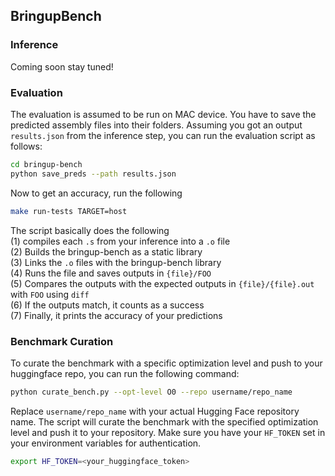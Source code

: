 ## BringupBench

### Inference 
Coming soon stay tuned!

### Evaluation
The evaluation is assumed to be run on MAC device. You have to save the predicted assembly files into their folders. Assuming you got an output `results.json` from the inference step, you can run the evaluation script as follows:

```bash 
cd bringup-bench
python save_preds --path results.json
```

Now to get an accuracy, run the following
```bash
make run-tests TARGET=host
```
The script basically does the following <br>
(1) compiles each `.s` from your inference into a `.o` file<br>
(2) Builds the bringup-bench as a static library<br>
(3) Links the `.o` files with the bringup-bench library<br>
(4) Runs the file and saves outputs in `{file}/FOO`<br>
(5) Compares the outputs with the expected outputs in `{file}/{file}.out` with `FOO` using `diff`<br>
(6) If the outputs match, it counts as a success<br>
(7) Finally, it prints the accuracy of your predictions<br>

### Benchmark Curation
To curate the benchmark with a specific optimization level and push to your huggingface repo, you can run the following command:

```bash
python curate_bench.py --opt-level O0 --repo username/repo_name
```
Replace `username/repo_name` with your actual Hugging Face repository name. The script will curate the benchmark with the specified optimization level and push it to your repository. Make sure you have your `HF_TOKEN` set in your environment variables for authentication.

```bash
export HF_TOKEN=<your_huggingface_token>
```